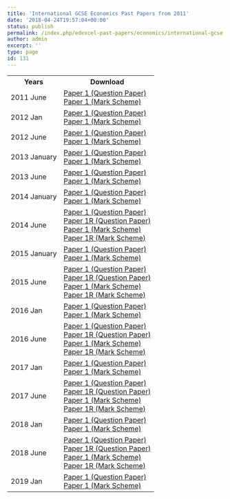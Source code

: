 ```yaml
---
title: 'International GCSE Economics Past Papers from 2011'
date: '2018-04-24T19:57:04+00:00'
status: publish
permalink: /index.php/edexcel-past-papers/economics/international-gcse
author: admin
excerpt: ''
type: page
id: 131
---
```


<table class="table table-pastpapers">
  <tbody>
  <tr>
    <th>Years</th>
    <th>Download</th>
  </tr>
  <tr>
    <td>2011 June</td>
    <td>
          <a href="https://www.dropbox.com/s/50qq9z9n0ncr0ay/4EC0_01_que_20110606.pdf?dl=1">Paper 1 (Question Paper)</a><br/>
          <a href="https://www.dropbox.com/s/wsi9wafakg93vte/4EC0_01_rms_20110824a.pdf?dl=1">Paper 1 (Mark Scheme)</a>
    </td>
  </tr>
  <tr>
    <td>2012 Jan</td>
    <td>
          <a href="https://www.dropbox.com/s/r0mg82ukc8dbkzx/4EC0_01_que_20120307.pdf?dl=1">Paper 1 (Question Paper)</a><br/>
          <a href="https://www.dropbox.com/s/n2idwlsyhn48y4c/4EC0_01_msc_20120307.pdf?dl=1">Paper 1 (Mark Scheme)</a>
    </td>
  </tr>
  <tr>
    <td>2012 June</td>
    <td>
          <a href="https://www.dropbox.com/s/1nuoqchzpes2l6j/4EC0_01_que_20120518.pdf?dl=1">Paper 1 (Question Paper)</a><br/>
          <a href="https://www.dropbox.com/s/pq3icpsssot6poc/4EC0_01_rms_20120823.pdf?dl=1">Paper 1 (Mark Scheme)</a>
    </td>
  </tr>
  <tr>
    <td>2013 January</td>
    <td>
          <a href="https://www.dropbox.com/s/4mnt24r34l0gdb7/4EC0_01_que_20130124.pdf?dl=1">Paper 1 (Question Paper)</a><br/>
          <a href="https://www.dropbox.com/s/5de322xz18sqv44/4EC0_01_rms_20130307.pdf?dl=1">Paper 1 (Mark Scheme)</a>
    </td>
  </tr>
  <tr>
    <td>2013 June</td>
    <td>
          <a href="https://www.dropbox.com/s/xsv3p4gmye8gpdx/4EC0_01_que_20130522.pdf?dl=1">Paper 1 (Question Paper)</a><br/>
          <a href="https://www.dropbox.com/s/gqydqzdcyfhwrou/4EC0_01_msc_20130822.pdf?dl=1">Paper 1 (Mark Scheme)</a>
    </td>
  </tr>
  <tr>
    <td>2014 January</td>
    <td>
          <a href="https://www.dropbox.com/s/iu3j8ihrk1te0yw/4EC0_01_que_20140129.pdf?dl=1">Paper 1 (Question Paper)</a><br/>
          <a href="https://www.dropbox.com/s/z82x3xm2utsbarj/4EC0_01_msc_20140306.pdf?dl=1">Paper 1 (Mark Scheme)</a>
    </td>
  </tr>
  <tr>
    <td>2014 June</td>
    <td>
          <a href="https://www.dropbox.com/s/yglc6ahsvs1ckqy/Question-paper-Paper-1-June-2014.pdf?dl=1">Paper 1 (Question Paper)</a><br/>
          <a href="https://www.dropbox.com/s/h2sst3tph8agw5y/Question-paper-Paper-1R-June-2014.pdf?dl=1">Paper 1R (Question Paper)</a><br/>
          <a href="https://www.dropbox.com/s/4k3k14w0msgkjoy/Mark-scheme-Paper-1-June-2014.pdf?dl=1">Paper 1 (Mark Scheme)</a><br/>
          <a href="https://www.dropbox.com/s/ttunhvsznl85jjf/Mark-scheme-Paper-1R-June-2014.pdf?dl=1">Paper 1R (Mark Scheme)</a>
    </td>
  </tr>
  <tr>
    <td>2015 January</td>
    <td>
          <a href="https://www.dropbox.com/s/dwulze11zu3te7w/4EC0_01_que_20150129.pdf?dl=1">Paper 1 (Question Paper)</a><br/>
          <a href="https://www.dropbox.com/s/8c2v0vir6z9pc9e/4EC0_01_msc_20150305.pdf?dl=1">Paper 1 (Mark Scheme)</a>
    </td>
  </tr>
  <tr>
    <td>2015 June</td>
    <td>
          <a href="https://www.dropbox.com/s/h8k1hl7eoyhamgu/4EC0_01_que_20150601.pdf?dl=1">Paper 1 (Question Paper)</a><br/>
          <a href="https://www.dropbox.com/s/cvs0kueuo9p2495/4EC0_01R_que_20150601.pdf?dl=1">Paper 1R (Question Paper)</a><br/>
          <a href="https://www.dropbox.com/s/pjmz4futglzbj5q/4EC0_01_msc_20150819.pdf?dl=1">Paper 1 (Mark Scheme)</a><br/>
          <a href="https://www.dropbox.com/s/6fm3si05he5gj4r/4EC0_01R_msc_20150819.pdf?dl=1">Paper 1R (Mark Scheme)</a>
    </td>
  </tr>
  <tr>
    <td>2016 Jan</td>
    <td>
          <a href="https://www.dropbox.com/s/pdrd1qbcxsfgv1j/4EC0_01_que_20160202.pdf?dl=1">Paper 1 (Question Paper)</a><br/>
          <a href="https://www.dropbox.com/s/wpsx8d126618ni1/4EC0_01_msc_20160208.pdf?dl=1">Paper 1 (Mark Scheme)</a>
    </td>
  </tr>
  <tr>
    <td>2016 June</td>
    <td>
          <a href="https://www.dropbox.com/s/ag2jn4p1nv0o6dv/4EC0_01_que_20160606.pdf?dl=1">Paper 1 (Question Paper)</a><br/>
          <a href="https://www.dropbox.com/s/1awhyekonwbt0nu/4EC0_01R_que_20160606.pdf?dl=1">Paper 1R (Question Paper)</a><br/>
          <a href="https://www.dropbox.com/s/ztujlhx83j1j00g/4EC0_01_rms_20160824.pdf?dl=1">Paper 1 (Mark Scheme)</a><br/>
          <a href="https://www.dropbox.com/s/sst4rugr783ujph/4EC0_01R_rms_20160824.pdf?dl=1">Paper 1R (Mark Scheme)</a>
    </td>
  </tr>
  <tr>
    <td>2017 Jan</td>
    <td>
          <a href="https://qualifications.pearson.com/content/dam/pdf/International%20GCSE/Economics/2009/Exam%20materials/4EC0_01_que_20170121.pdf">Paper 1 (Question Paper)</a><br/>
          <a href="https://qualifications.pearson.com/content/dam/pdf/International%20GCSE/Economics/2009/Exam%20materials/4EC0_01_rms_20170301.pdf">Paper 1 (Mark Scheme)</a>
    </td>
  </tr>
  <tr>
    <td>2017 June</td>
    <td>
          <a href="https://qualifications.pearson.com/content/dam/pdf/International%20GCSE/Economics/2009/Exam%20materials/4EC0_01_que_20170607.pdf">Paper 1 (Question Paper)</a><br/>
          <a href="https://qualifications.pearson.com/content/dam/pdf/International%20GCSE/Economics/2009/Exam%20materials/4EC0_01R_que_20170607.pdf">Paper 1R (Question Paper)</a><br/>
          <a href="https://qualifications.pearson.com/content/dam/pdf/International%20GCSE/Economics/2009/Exam%20materials/4EC0_01_rms_20170823.pdf">Paper 1 (Mark Scheme)</a><br/>
          <a href="https://qualifications.pearson.com/content/dam/pdf/International%20GCSE/Economics/2009/Exam%20materials/4EC0_01R_rms_20170823.pdf">Paper 1R (Mark Scheme)</a>
    </td>
  </tr>
  <tr>
    <td>2018 Jan</td>
    <td>
          <a href="https://qualifications.pearson.com/content/dam/pdf/International%20GCSE/Economics/2009/Exam%20materials/4EC0_01_que_20180124.pdf">Paper 1 (Question Paper)</a><br/>
          <a href="https://qualifications.pearson.com/content/dam/pdf/International%20GCSE/Economics/2009/Exam%20materials/4EC0_01_rms_20180308.pdf">Paper 1 (Mark Scheme)</a>
    </td>
  </tr>
  <tr>
    <td>2018 June</td>
    <td>
          <a href="https://qualifications.pearson.com/content/dam/pdf/International%20GCSE/Economics/2009/Exam%20materials/4EC0_01_que_20180605.pdf">Paper 1 (Question Paper)</a><br/>
          <a href="https://qualifications.pearson.com/content/dam/pdf/International%20GCSE/Economics/2009/Exam%20materials/4EC0_01R_que_20180605.pdf">Paper 1R (Question Paper)</a><br/>
          <a href="https://qualifications.pearson.com/content/dam/pdf/International%20GCSE/Economics/2009/Exam%20materials/4EC0_01_rms_20180822.pdf">Paper 1 (Mark Scheme)</a><br/>
          <a href="https://qualifications.pearson.com/content/dam/pdf/International%20GCSE/Economics/2009/Exam%20materials/4EC0_01R_rms_20180822.pdf">Paper 1R (Mark Scheme)</a>
    </td>
  </tr>
  <tr>
    <td>2019 Jan</td>
    <td>
          <a href="https://qualifications.pearson.com/content/dam/pdf/International%20GCSE/Economics/2009/Exam%20materials/4EC0_01_que_20190119.pdf">Paper 1 (Question Paper)</a><br/>
          <a href="https://qualifications.pearson.com/content/dam/pdf/International%20GCSE/Economics/2009/Exam%20materials/4EC0_01_msc_20190307.pdf">Paper 1 (Mark Scheme)</a>
    </td>
  </tr>
</tbody>
</table>
